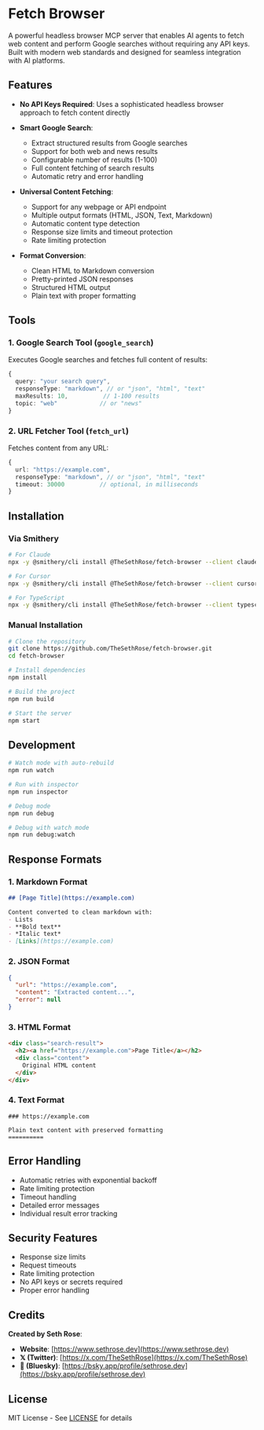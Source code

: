 # Fetch Browser

A powerful headless browser MCP server that enables AI agents to fetch web content and perform Google searches without requiring any API keys. Built with modern web standards and designed for seamless integration with AI platforms.

## Features

- **No API Keys Required**: Uses a sophisticated headless browser approach to fetch content directly
- **Smart Google Search**:
  - Extract structured results from Google searches
  - Support for both web and news results
  - Configurable number of results (1-100)
  - Full content fetching of search results
  - Automatic retry and error handling

- **Universal Content Fetching**:
  - Support for any webpage or API endpoint
  - Multiple output formats (HTML, JSON, Text, Markdown)
  - Automatic content type detection
  - Response size limits and timeout protection
  - Rate limiting protection

- **Format Conversion**:
  - Clean HTML to Markdown conversion
  - Pretty-printed JSON responses
  - Structured HTML output
  - Plain text with proper formatting

## Tools

### 1. Google Search Tool (`google_search`)
Executes Google searches and fetches full content of results:

```typescript
{
  query: "your search query",
  responseType: "markdown", // or "json", "html", "text"
  maxResults: 10,          // 1-100 results
  topic: "web"            // or "news"
}
```

### 2. URL Fetcher Tool (`fetch_url`)
Fetches content from any URL:

```typescript
{
  url: "https://example.com",
  responseType: "markdown", // or "json", "html", "text"
  timeout: 30000          // optional, in milliseconds
}
```

## Installation

### Via Smithery
```bash
# For Claude
npx -y @smithery/cli install @TheSethRose/fetch-browser --client claude

# For Cursor
npx -y @smithery/cli install @TheSethRose/fetch-browser --client cursor

# For TypeScript
npx -y @smithery/cli install @TheSethRose/fetch-browser --client typescript
```

### Manual Installation
```bash
# Clone the repository
git clone https://github.com/TheSethRose/fetch-browser.git
cd fetch-browser

# Install dependencies
npm install

# Build the project
npm run build

# Start the server
npm start
```

## Development

```bash
# Watch mode with auto-rebuild
npm run watch

# Run with inspector
npm run inspector

# Debug mode
npm run debug

# Debug with watch mode
npm run debug:watch
```

## Response Formats

### 1. Markdown Format
```markdown
## [Page Title](https://example.com)

Content converted to clean markdown with:
- Lists
- **Bold text**
- *Italic text*
- [Links](https://example.com)
```

### 2. JSON Format
```json
{
  "url": "https://example.com",
  "content": "Extracted content...",
  "error": null
}
```

### 3. HTML Format
```html
<div class="search-result">
  <h2><a href="https://example.com">Page Title</a></h2>
  <div class="content">
    Original HTML content
  </div>
</div>
```

### 4. Text Format
```text
### https://example.com

Plain text content with preserved formatting
==========
```

## Error Handling

- Automatic retries with exponential backoff
- Rate limiting protection
- Timeout handling
- Detailed error messages
- Individual result error tracking

## Security Features

- Response size limits
- Request timeouts
- Rate limiting protection
- No API keys or secrets required
- Proper error handling

## Credits

**Created by Seth Rose**:
- **Website**: [https://www.sethrose.dev](https://www.sethrose.dev)
- **𝕏 (Twitter)**: [https://x.com/TheSethRose](https://x.com/TheSethRose)
- **🦋 (Bluesky)**: [https://bsky.app/profile/sethrose.dev](https://bsky.app/profile/sethrose.dev)

## License

MIT License - See [LICENSE](LICENSE) for details
